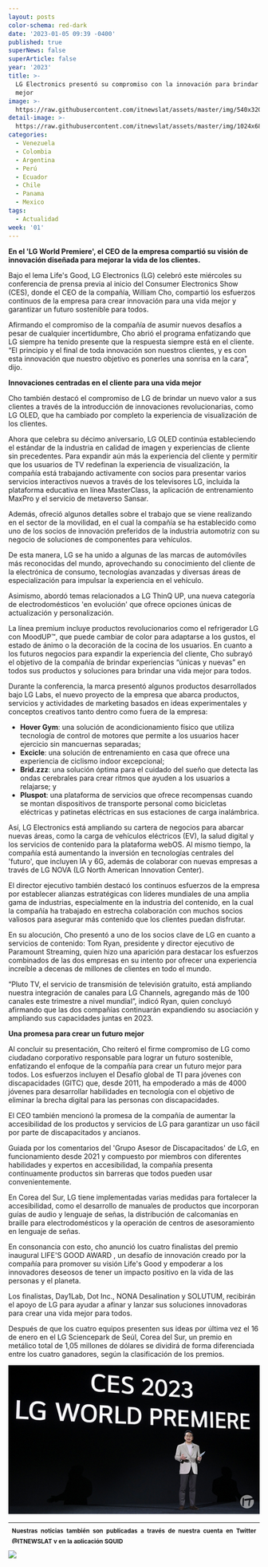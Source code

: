 ```yaml
---
layout: posts
color-schema: red-dark
date: '2023-01-05 09:39 -0400'
published: true
superNews: false
superArticle: false
year: '2023'
title: >-
  LG Electronics presentó su compromiso con la innovación para brindar una vida
  mejor
image: >-
  https://raw.githubusercontent.com/itnewslat/assets/master/img/540x320/LG-CES-23-p.jpg
detail-image: >-
  https://raw.githubusercontent.com/itnewslat/assets/master/img/1024x680/LG-CES-23-g.jpg
categories:
  - Venezuela
  - Colombia
  - Argentina
  - Perú
  - Ecuador
  - Chile
  - Panama
  - Mexico
tags:
  - Actualidad
week: '01'
---
```

**En el 'LG World Premiere', el CEO de la empresa compartió su visión de innovación diseñada para mejorar la vida de los clientes.**

Bajo el lema Life's Good, LG Electronics (LG) celebró este miércoles su conferencia de prensa previa al inicio del Consumer Electronics Show (CES), donde el CEO de la compañía, William Cho, compartió los esfuerzos continuos de la empresa para crear innovación para una vida mejor y garantizar un futuro sostenible para todos.

Afirmando el compromiso de la compañía de asumir nuevos desafíos a pesar de cualquier incertidumbre, Cho abrió el programa enfatizando que LG siempre ha tenido presente que la respuesta siempre está en el cliente. “El principio y el final de toda innovación son nuestros clientes, y es con esta innovación que nuestro objetivo es ponerles una sonrisa en la cara”, dijo.

**Innovaciones centradas en el cliente para una vida mejor**

Cho también destacó el compromiso de LG de brindar un nuevo valor a sus clientes a través de la introducción de innovaciones revolucionarias, como LG OLED, que ha cambiado por completo la experiencia de visualización de los clientes. 

Ahora que celebra su décimo aniversario, LG OLED continúa estableciendo el estándar de la industria en calidad de imagen y experiencias de cliente sin precedentes. Para expandir aún más la experiencia del cliente y permitir que los usuarios de TV redefinan la experiencia de visualización, la compañía está trabajando activamente con socios para presentar varios servicios interactivos nuevos a través de los televisores LG, incluida la plataforma educativa en línea MasterClass, la aplicación de entrenamiento MaxPro y el servicio de metaverso Sansar.

Además, ofreció algunos detalles sobre el trabajo que se viene realizando en el sector de la movilidad, en el cual la compañía se ha establecido como uno de los socios de innovación preferidos de la industria automotriz con su negocio de soluciones de componentes para vehículos. 

De esta manera, LG se ha unido a algunas de las marcas de automóviles más reconocidas del mundo, aprovechando su conocimiento del cliente de la electrónica de consumo, tecnologías avanzadas y diversas áreas de especialización para impulsar la experiencia en el vehículo.

Asimismo, abordó temas relacionados a LG ThinQ UP, una nueva categoría de electrodomésticos 'en evolución' que ofrece opciones únicas de actualización y personalización. 

La línea premium incluye productos revolucionarios como el refrigerador LG con MoodUP™, que puede cambiar de color para adaptarse a los gustos, el estado de ánimo o la decoración de la cocina de los usuarios.
En cuanto a los futuros negocios para expandir la experiencia del cliente, Cho subrayó el objetivo de la compañía de brindar experiencias “únicas y nuevas” en todos sus productos y soluciones para brindar una vida mejor para todos.

Durante la conferencia, la marca presentó algunos productos desarrollados bajo LG Labs, el nuevo proyecto de la empresa que abarca productos, servicios y actividades de marketing basados en ideas experimentales y conceptos creativos tanto dentro como fuera de la empresa:

- **Hover Gym**: una solución de acondicionamiento físico que utiliza tecnología de control de motores que permite a los usuarios hacer ejercicio sin mancuernas separadas; 
- **Excicle**: una solución de entrenamiento en casa que ofrece una experiencia de ciclismo indoor excepcional; 
- **Brid.zzz**: una solución óptima para el cuidado del sueño que detecta las ondas cerebrales para crear ritmos que ayuden a los usuarios a relajarse; y 
- **Pluspot**: una plataforma de servicios que ofrece recompensas cuando se montan dispositivos de transporte personal como bicicletas eléctricas y patinetas eléctricas en sus estaciones de carga inalámbrica.

Así, LG Electronics está ampliando su cartera de negocios para abarcar nuevas áreas, como la carga de vehículos eléctricos (EV), la salud digital y los servicios de contenido para la plataforma webOS. 
Al mismo tiempo, la compañía está aumentando la inversión en tecnologías centrales del 'futuro', que incluyen IA y 6G, además de colaborar con nuevas empresas a través de LG NOVA (LG North American Innovation Center).

El director ejecutivo también destacó los continuos esfuerzos de la empresa por establecer alianzas estratégicas con líderes mundiales de una amplia gama de industrias, especialmente en la industria del contenido, en la cual la compañía ha trabajado en estrecha colaboración con muchos socios valiosos para asegurar más contenido que los clientes puedan disfrutar.

En su alocución, Cho presentó a uno de los socios clave de LG en cuanto a servicios de contenido: Tom Ryan, presidente y director ejecutivo de Paramount Streaming, quien hizo una aparición para destacar los esfuerzos combinados de las dos empresas en su intento por ofrecer una experiencia increíble a decenas de millones de clientes en todo el mundo.

“Pluto TV, el servicio de transmisión de televisión gratuito, está ampliando nuestra integración de canales para LG Channels, agregando más de 100 canales este trimestre a nivel mundial”, indicó Ryan, quien concluyó afirmando que las dos compañías continuarán expandiendo su asociación y ampliando sus capacidades juntas en 2023.

**Una promesa para crear un futuro mejor**

Al concluir su presentación, Cho reiteró el firme compromiso de LG como ciudadano corporativo responsable para lograr un futuro sostenible, enfatizando el enfoque de la compañía para crear un futuro mejor para todos. Los esfuerzos incluyen el Desafío global de TI para jóvenes con discapacidades (GITC) que, desde 2011, ha empoderado a más de 4000 jóvenes para desarrollar habilidades en tecnología con el objetivo de eliminar la brecha digital para las personas con discapacidades.

El CEO también mencionó la promesa de la compañía de aumentar la accesibilidad de los productos y servicios de LG para garantizar un uso fácil por parte de discapacitados y ancianos. 

Guiada por los comentarios del 'Grupo Asesor de Discapacitados' de LG, en funcionamiento desde 2021 y compuesto por miembros con diferentes habilidades y expertos en accesibilidad, la compañía presenta continuamente productos sin barreras que todos pueden usar convenientemente. 

En Corea del Sur, LG tiene implementadas varias medidas para fortalecer la accesibilidad, como el desarrollo de manuales de productos que incorporan guías de audio y lenguaje de señas, la distribución de calcomanías en braille para electrodomésticos y la operación de centros de asesoramiento en lenguaje de señas.

En consonancia con esto, cho anunció los cuatro finalistas del premio inaugural LIFE'S GOOD AWARD , un desafío de innovación creado por la compañía para promover su visión Life's Good y empoderar a los innovadores deseosos de tener un impacto positivo en la vida de las personas y el planeta. 

Los finalistas, Day1Lab, Dot Inc., NONA Desalination y SOLUTUM, recibirán el apoyo de LG para ayudar a afinar y lanzar sus soluciones innovadoras para crear una vida mejor para todos. 

Después de que los cuatro equipos presenten sus ideas por última vez el 16 de enero en el LG Sciencepark de Seúl, Corea del Sur, un premio en metálico total de 1,05 millones de dólares se dividirá de forma diferenciada entre los cuatro ganadores, según la clasificación de los premios.

![](https://raw.githubusercontent.com/itnewslat/assets/master/img/540x320/LG-CES-23-p.jpg)

<table style="height: 42px;" width="569">
<tbody>
<tr>
<td style="text-align: justify;"><sub><strong>Nuestras noticias también son publicadas a través de nuestra cuenta en Twitter <a href="https://twitter.com/itnewslat?lang=es">@ITNEWSLAT</a> y en la aplicación <a href="https://squidapp.co/en/">SQUID</a></strong></sub></td>
</tr>
</tbody>
</table>

<img src="https://tracker.metricool.com/c3po.jpg?hash=56f88a41e39ab42c063cc51676587a04"/>